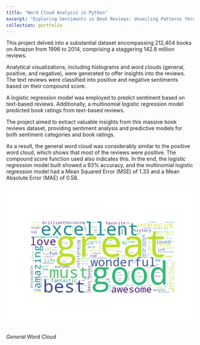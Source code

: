 ```yaml
---
title: "Word Cloud Analysis in Python"
excerpt: "Exploring Sentiments in Book Reviews: Unveiling Patterns through Word Cloud Analysis and Predictive Modeling<br/><img src='/images/nlp.jpg'>"
collection: portfolio
---
```


This project delved into a substantial dataset encompassing 212,404 books on Amazon from 1996 to 2014, comprising a staggering 142.8 million reviews.

Analytical visualizations, including histograms and word clouds (general, positive, and negative), were generated to offer insights into the reviews. The text reviews were classified into positive and negative sentiments based on their compound score.

A logistic regression model was employed to predict sentiment based on text-based reviews. Additionally, a multinomial logistic regression model predicted book ratings from text-based reviews.

The project aimed to extract valuable insights from this massive book reviews dataset, providing sentiment analysis and predictive models for both sentiment categories and book ratings.

As a result, the general word cloud was considerably similar to the positive word cloud, which shows that most of the reviews were positive. The compound score function used also indicates this. In the end, the logistic regression model built showed a 93% accuracy, and the multinomial logistic regression model had a Mean Squared Error (MSE) of 1.33 and a Mean Absolute Error (MAE) of 0.58.

![word-cloud](/images/wordcloud.png)

*General Word Cloud*
